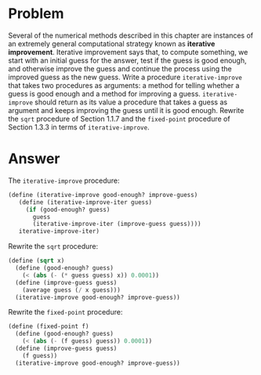 # Problem

Several of the numerical methods described in this chapter are instances of an extremely general computational strategy known as **iterative improvement**. Iterative improvement says that, to compute something, we start with an initial guess for the answer, test if the guess is good enough, and otherwise improve the guess and continue the process using the improved guess as the new guess. Write a procedure `iterative-improve` that takes two procedures as arguments: a method for telling whether a guess is good enough and a method for improving a guess. `iterative-improve` should return as its value a procedure that takes a guess as argument and keeps improving the guess until it is good enough. Rewrite the `sqrt` procedure of Section 1.1.7 and the `fixed-point` procedure of Section 1.3.3 in terms of `iterative-improve`.

# Answer

The `iterative-improve` procedure:

  ```scheme
  (define (iterative-improve good-enough? improve-guess)
     (define (iterative-improve-iter guess)
       (if (good-enough? guess)
         guess
         (iterative-improve-iter (improve-guess guess))))
     iterative-improve-iter)
  ```

Rewrite the `sqrt` procedure:

  ```scheme
  (define (sqrt x)
    (define (good-enough? guess)
      (< (abs (- (* guess guess) x)) 0.0001))
    (define (improve-guess guess)
      (average guess (/ x guess)))
    (iterative-improve good-enough? improve-guess))
  ```

Rewrite the `fixed-point` procedure:

  ```scheme
  (define (fixed-point f)
    (define (good-enough? guess)
      (< (abs (- (f guess) guess)) 0.0001))
    (define (improve-guess guess)
      (f guess))
    (iterative-improve good-enough? improve-guess))
  ```
